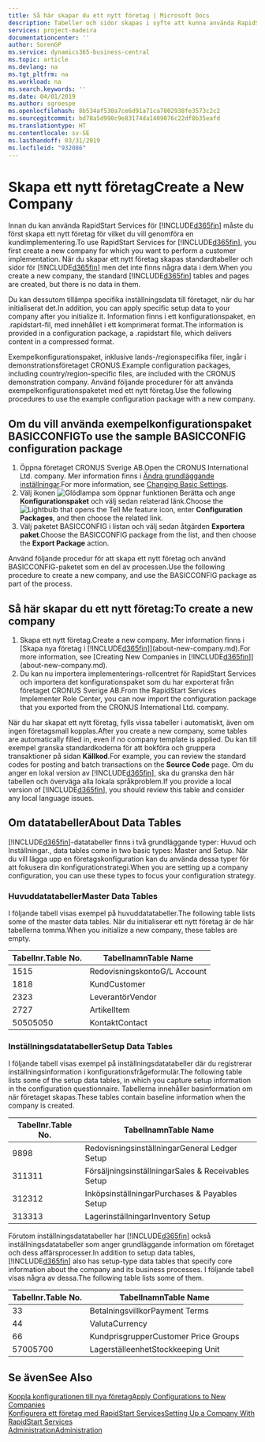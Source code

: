 ```yaml
---
title: Så här skapar du ett nytt företag | Microsoft Docs
description: Tabeller och sidor skapas i syfte att kunna använda RapidStart Services, med de innehåller inga data.
services: project-madeira
documentationcenter: ''
author: SorenGP
ms.service: dynamics365-business-central
ms.topic: article
ms.devlang: na
ms.tgt_pltfrm: na
ms.workload: na
ms.search.keywords: ''
ms.date: 04/01/2019
ms.author: sgroespe
ms.openlocfilehash: 8b534af530a7ce6d91a71ca7802938fe3573c2c2
ms.sourcegitcommit: bd78a5d990c9e83174da1409076c22df8b35eafd
ms.translationtype: HT
ms.contentlocale: sv-SE
ms.lasthandoff: 03/31/2019
ms.locfileid: "932086"
---
```

# <a name="create-a-new-company"></a><span data-ttu-id="c54bf-103">Skapa ett nytt företag</span><span class="sxs-lookup"><span data-stu-id="c54bf-103">Create a New Company</span></span>
<span data-ttu-id="c54bf-104">Innan du kan använda RapidStart Services för [!INCLUDE[d365fin](includes/d365fin_md.md)] måste du först skapa ett nytt företag för vilket du vill genomföra en kundimplementering.</span><span class="sxs-lookup"><span data-stu-id="c54bf-104">To use RapidStart Services for [!INCLUDE[d365fin](includes/d365fin_md.md)], you first create a new company for which you want to perform a customer implementation.</span></span> <span data-ttu-id="c54bf-105">När du skapar ett nytt företag skapas standardtabeller och sidor för [!INCLUDE[d365fin](includes/d365fin_md.md)] men det inte finns några data i dem.</span><span class="sxs-lookup"><span data-stu-id="c54bf-105">When you create a new company, the standard [!INCLUDE[d365fin](includes/d365fin_md.md)] tables and pages are created, but there is no data in them.</span></span>

<span data-ttu-id="c54bf-106">Du kan dessutom tillämpa specifika inställningsdata till företaget, när du har initialiserat det.</span><span class="sxs-lookup"><span data-stu-id="c54bf-106">In addition, you can apply specific setup data to your company after you initialize it.</span></span> <span data-ttu-id="c54bf-107">Information finns i ett konfigurationspaket, en .rapidstart-fil, med innehållet i ett komprimerat format.</span><span class="sxs-lookup"><span data-stu-id="c54bf-107">The information is provided in a configuration package, a .rapidstart file, which delivers content in a compressed format.</span></span>  

<span data-ttu-id="c54bf-108">Exempelkonfigurationspaket, inklusive lands-/regionspecifika filer, ingår i demonstrationsföretaget CRONUS.</span><span class="sxs-lookup"><span data-stu-id="c54bf-108">Example configuration packages, including country/region-specific files, are included with the CRONUS demonstration company.</span></span> <span data-ttu-id="c54bf-109">Använd följande procedurer för att använda exempelkonfigurationspaketet med ett nytt företag.</span><span class="sxs-lookup"><span data-stu-id="c54bf-109">Use the following procedures to use the example configuration package with a new company.</span></span>  

## <a name="to-use-the-sample-basicconfig-configuration-package"></a><span data-ttu-id="c54bf-110">Om du vill använda exempelkonfigurationspaket BASICCONFIG</span><span class="sxs-lookup"><span data-stu-id="c54bf-110">To use the sample BASICCONFIG configuration package</span></span>  
1. <span data-ttu-id="c54bf-111">Öppna företaget CRONUS Sverige AB.</span><span class="sxs-lookup"><span data-stu-id="c54bf-111">Open the CRONUS International Ltd. company.</span></span> <span data-ttu-id="c54bf-112">Mer information finns i [Ändra grundläggande inställningar](ui-change-basic-settings.md).</span><span class="sxs-lookup"><span data-stu-id="c54bf-112">For more information, see [Changing Basic Settings](ui-change-basic-settings.md).</span></span>
2. <span data-ttu-id="c54bf-113">Välj ikonen ![Glödlampa som öppnar funktionen Berätta](media/ui-search/search_small.png "Berätta vad du vill göra") och ange **Konfigurationspaket** och välj sedan relaterad länk.</span><span class="sxs-lookup"><span data-stu-id="c54bf-113">Choose the ![Lightbulb that opens the Tell Me feature](media/ui-search/search_small.png "Tell me what you want to do") icon, enter **Configuration Packages**, and then choose the related link.</span></span>  
3. <span data-ttu-id="c54bf-114">Välj paketet BASICCONFIG i listan och välj sedan åtgärden **Exportera paket**.</span><span class="sxs-lookup"><span data-stu-id="c54bf-114">Choose the BASICCONFIG package from the list, and then choose the **Export Package** action.</span></span>  

<span data-ttu-id="c54bf-115">Använd följande procedur för att skapa ett nytt företag och använd BASICCONFIG-paketet som en del av processen.</span><span class="sxs-lookup"><span data-stu-id="c54bf-115">Use the following procedure to create a new company, and use the BASICCONFIG package as part of the process.</span></span>  

## <a name="to-create-a-new-company"></a><span data-ttu-id="c54bf-116">Så här skapar du ett nytt företag:</span><span class="sxs-lookup"><span data-stu-id="c54bf-116">To create a new company</span></span>  
1. <span data-ttu-id="c54bf-117">Skapa ett nytt företag.</span><span class="sxs-lookup"><span data-stu-id="c54bf-117">Create a new company.</span></span> <span data-ttu-id="c54bf-118">Mer information finns i [Skapa nya företag i [!INCLUDE[d365fin](includes/d365fin_md.md)]](about-new-company.md).</span><span class="sxs-lookup"><span data-stu-id="c54bf-118">For more information, see [Creating New Companies in [!INCLUDE[d365fin](includes/d365fin_md.md)]](about-new-company.md).</span></span>
2. <span data-ttu-id="c54bf-119">Du kan nu importera implementerings-rollcentret för RapidStart Services och importera det konfigurationspaket som du har exporterat från företaget CRONUS Sverige AB.</span><span class="sxs-lookup"><span data-stu-id="c54bf-119">From the RapidStart Services Implementer Role Center, you can now import the configuration package that you exported from the CRONUS International Ltd. company.</span></span>

<span data-ttu-id="c54bf-120">När du har skapat ett nytt företag, fylls vissa tabeller i automatiskt, även om ingen företagsmall kopplas.</span><span class="sxs-lookup"><span data-stu-id="c54bf-120">After you create a new company, some tables are automatically filled in, even if no company template is applied.</span></span> <span data-ttu-id="c54bf-121">Du kan till exempel granska standardkoderna för att bokföra och gruppera transaktioner på sidan **Källkod**.</span><span class="sxs-lookup"><span data-stu-id="c54bf-121">For example, you can review the standard codes for posting and batch transactions on the **Source Code** page.</span></span> <span data-ttu-id="c54bf-122">Om du anger en lokal version av [!INCLUDE[d365fin](includes/d365fin_md.md)], ska du granska den här tabellen och överväga alla lokala språkproblem.</span><span class="sxs-lookup"><span data-stu-id="c54bf-122">If you provide a local version of [!INCLUDE[d365fin](includes/d365fin_md.md)], you should review this table and consider any local language issues.</span></span>

## <a name="about-data-tables"></a><span data-ttu-id="c54bf-123">Om datatabeller</span><span class="sxs-lookup"><span data-stu-id="c54bf-123">About Data Tables</span></span>
[!INCLUDE[d365fin](includes/d365fin_md.md)]<span data-ttu-id="c54bf-124">-datatabeller finns i två grundläggande typer: Huvud och Inställningar.</span><span class="sxs-lookup"><span data-stu-id="c54bf-124">, data tables come in two basic types: Master and Setup.</span></span> <span data-ttu-id="c54bf-125">När du vill lägga upp en företagskonfiguration kan du använda dessa typer för att fokusera din konfigurationstrategi.</span><span class="sxs-lookup"><span data-stu-id="c54bf-125">When you are setting up a company configuration, you can use these types to focus your configuration strategy.</span></span>  

### <a name="master-data-tables"></a><span data-ttu-id="c54bf-126">Huvuddatatabeller</span><span class="sxs-lookup"><span data-stu-id="c54bf-126">Master Data Tables</span></span>  
<span data-ttu-id="c54bf-127">I följande tabell visas exempel på huvuddatatabeller.</span><span class="sxs-lookup"><span data-stu-id="c54bf-127">The following table lists some of the master data tables.</span></span> <span data-ttu-id="c54bf-128">När du initialiserar ett nytt företag är de här tabellerna tomma.</span><span class="sxs-lookup"><span data-stu-id="c54bf-128">When you initialize a new company, these tables are empty.</span></span>  

|<span data-ttu-id="c54bf-129">Tabellnr.</span><span class="sxs-lookup"><span data-stu-id="c54bf-129">Table No.</span></span>|<span data-ttu-id="c54bf-130">Tabellnamn</span><span class="sxs-lookup"><span data-stu-id="c54bf-130">Table Name</span></span>|  
|-------------------|--------------------|  
|<span data-ttu-id="c54bf-131">15</span><span class="sxs-lookup"><span data-stu-id="c54bf-131">15</span></span>|<span data-ttu-id="c54bf-132">Redovisningskonto</span><span class="sxs-lookup"><span data-stu-id="c54bf-132">G/L Account</span></span>|  
|<span data-ttu-id="c54bf-133">18</span><span class="sxs-lookup"><span data-stu-id="c54bf-133">18</span></span>|<span data-ttu-id="c54bf-134">Kund</span><span class="sxs-lookup"><span data-stu-id="c54bf-134">Customer</span></span>|  
|<span data-ttu-id="c54bf-135">23</span><span class="sxs-lookup"><span data-stu-id="c54bf-135">23</span></span>|<span data-ttu-id="c54bf-136">Leverantör</span><span class="sxs-lookup"><span data-stu-id="c54bf-136">Vendor</span></span>|  
|<span data-ttu-id="c54bf-137">27</span><span class="sxs-lookup"><span data-stu-id="c54bf-137">27</span></span>|<span data-ttu-id="c54bf-138">Artikel</span><span class="sxs-lookup"><span data-stu-id="c54bf-138">Item</span></span>|  
|<span data-ttu-id="c54bf-139">5050</span><span class="sxs-lookup"><span data-stu-id="c54bf-139">5050</span></span>|<span data-ttu-id="c54bf-140">Kontakt</span><span class="sxs-lookup"><span data-stu-id="c54bf-140">Contact</span></span>|  

### <a name="setup-data-tables"></a><span data-ttu-id="c54bf-141">Inställningsdatatabeller</span><span class="sxs-lookup"><span data-stu-id="c54bf-141">Setup Data Tables</span></span>  
<span data-ttu-id="c54bf-142">I följande tabell visas exempel på inställningsdatatabeller där du registrerar inställningsinformation i konfigurationsfrågeformulär.</span><span class="sxs-lookup"><span data-stu-id="c54bf-142">The following table lists some of the setup data tables, in which you capture setup information in the configuration questionnaire.</span></span> <span data-ttu-id="c54bf-143">Tabellerna innehåller basinformation om när företaget skapas.</span><span class="sxs-lookup"><span data-stu-id="c54bf-143">These tables contain baseline information when the company is created.</span></span>  

|<span data-ttu-id="c54bf-144">Tabellnr.</span><span class="sxs-lookup"><span data-stu-id="c54bf-144">Table No.</span></span>|<span data-ttu-id="c54bf-145">Tabellnamn</span><span class="sxs-lookup"><span data-stu-id="c54bf-145">Table Name</span></span>|  
|-------------------|--------------------|  
|<span data-ttu-id="c54bf-146">98</span><span class="sxs-lookup"><span data-stu-id="c54bf-146">98</span></span>|<span data-ttu-id="c54bf-147">Redovisningsinställningar</span><span class="sxs-lookup"><span data-stu-id="c54bf-147">General Ledger Setup</span></span>|  
|<span data-ttu-id="c54bf-148">311</span><span class="sxs-lookup"><span data-stu-id="c54bf-148">311</span></span>|<span data-ttu-id="c54bf-149">Försäljningsinställningar</span><span class="sxs-lookup"><span data-stu-id="c54bf-149">Sales & Receivables Setup</span></span>|  
|<span data-ttu-id="c54bf-150">312</span><span class="sxs-lookup"><span data-stu-id="c54bf-150">312</span></span>|<span data-ttu-id="c54bf-151">Inköpsinställningar</span><span class="sxs-lookup"><span data-stu-id="c54bf-151">Purchases & Payables Setup</span></span>|  
|<span data-ttu-id="c54bf-152">313</span><span class="sxs-lookup"><span data-stu-id="c54bf-152">313</span></span>|<span data-ttu-id="c54bf-153">Lagerinställningar</span><span class="sxs-lookup"><span data-stu-id="c54bf-153">Inventory Setup</span></span>|  

<span data-ttu-id="c54bf-154">Förutom inställningsdatatabeller har [!INCLUDE[d365fin](includes/d365fin_md.md)] också inställningsdatatabeller som anger grundläggande information om företaget och dess affärsprocesser.</span><span class="sxs-lookup"><span data-stu-id="c54bf-154">In addition to setup data tables, [!INCLUDE[d365fin](includes/d365fin_md.md)] also has setup-type data tables that specify core information about the company and its business processes.</span></span> <span data-ttu-id="c54bf-155">I följande tabell visas några av dessa.</span><span class="sxs-lookup"><span data-stu-id="c54bf-155">The following table lists some of them.</span></span>  

|<span data-ttu-id="c54bf-156">Tabellnr.</span><span class="sxs-lookup"><span data-stu-id="c54bf-156">Table No.</span></span>|<span data-ttu-id="c54bf-157">Tabellnamn</span><span class="sxs-lookup"><span data-stu-id="c54bf-157">Table Name</span></span>|  
|-------------------|--------------------|  
|<span data-ttu-id="c54bf-158">3</span><span class="sxs-lookup"><span data-stu-id="c54bf-158">3</span></span>|<span data-ttu-id="c54bf-159">Betalningsvillkor</span><span class="sxs-lookup"><span data-stu-id="c54bf-159">Payment Terms</span></span>|  
|<span data-ttu-id="c54bf-160">4</span><span class="sxs-lookup"><span data-stu-id="c54bf-160">4</span></span>|<span data-ttu-id="c54bf-161">Valuta</span><span class="sxs-lookup"><span data-stu-id="c54bf-161">Currency</span></span>|  
|<span data-ttu-id="c54bf-162">6</span><span class="sxs-lookup"><span data-stu-id="c54bf-162">6</span></span>|<span data-ttu-id="c54bf-163">Kundprisgrupper</span><span class="sxs-lookup"><span data-stu-id="c54bf-163">Customer Price Groups</span></span>|  
|<span data-ttu-id="c54bf-164">5700</span><span class="sxs-lookup"><span data-stu-id="c54bf-164">5700</span></span>|<span data-ttu-id="c54bf-165">Lagerställeenhet</span><span class="sxs-lookup"><span data-stu-id="c54bf-165">Stockkeeping Unit</span></span>|

  

## <a name="see-also"></a><span data-ttu-id="c54bf-166">Se även</span><span class="sxs-lookup"><span data-stu-id="c54bf-166">See Also</span></span>  
[<span data-ttu-id="c54bf-167">Koppla konfigurationen till nya företag</span><span class="sxs-lookup"><span data-stu-id="c54bf-167">Apply Configurations to New Companies</span></span>](admin-apply-configuration-to-new-companies.md)  
[<span data-ttu-id="c54bf-168">Konfigurera ett företag med RapidStart Services</span><span class="sxs-lookup"><span data-stu-id="c54bf-168">Setting Up a Company With RapidStart Services</span></span>](admin-set-up-a-company-with-rapidstart.md)  
[<span data-ttu-id="c54bf-169">Administration</span><span class="sxs-lookup"><span data-stu-id="c54bf-169">Administration</span></span>](admin-setup-and-administration.md)
